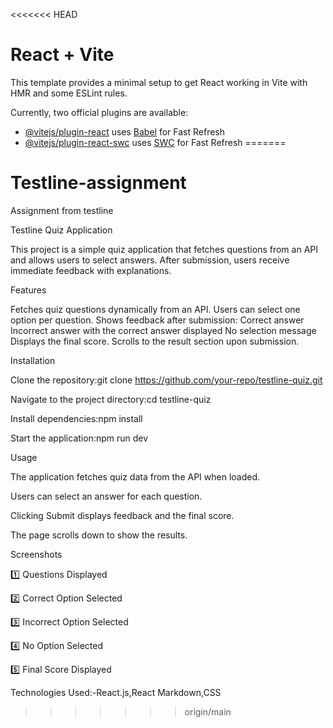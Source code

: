 <<<<<<< HEAD
# React + Vite

This template provides a minimal setup to get React working in Vite with HMR and some ESLint rules.

Currently, two official plugins are available:

- [@vitejs/plugin-react](https://github.com/vitejs/vite-plugin-react/blob/main/packages/plugin-react/README.md) uses [Babel](https://babeljs.io/) for Fast Refresh
- [@vitejs/plugin-react-swc](https://github.com/vitejs/vite-plugin-react-swc) uses [SWC](https://swc.rs/) for Fast Refresh
=======
# Testline-assignment
Assignment from testline


Testline Quiz Application

This project is a simple quiz application that fetches questions from an API and allows users to select answers. After submission, users receive immediate feedback with explanations.

Features

Fetches quiz questions dynamically from an API.
Users can select one option per question.
Shows feedback after submission:
Correct answer
Incorrect answer with the correct answer displayed
No selection message
Displays the final score.
Scrolls to the result section upon submission.

Installation

Clone the repository:git clone https://github.com/your-repo/testline-quiz.git

Navigate to the project directory:cd testline-quiz

Install dependencies:npm install

Start the application:npm run dev

Usage

The application fetches quiz data from the API when loaded.

Users can select an answer for each question.

Clicking Submit displays feedback and the final score.

The page scrolls down to show the results.

Screenshots

1️⃣ Questions Displayed


2️⃣ Correct Option Selected



3️⃣ Incorrect Option Selected



4️⃣ No Option Selected



5️⃣ Final Score Displayed






Technologies Used:-React.js,React Markdown,CSS
>>>>>>> origin/main
